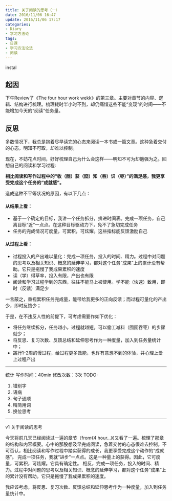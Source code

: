 ```yaml
---
title: 关于阅读的思考（一）
date: 2016/11/06 16:47
update: 2016/11/06 17:17
categories:
- Diary
- 学习方法论
tags:
- 日课
- 学习方法论法
- 阅读
---
```

instal

## 起因

下午Review了《The four hour work wekk》的第三章。主要对章节的内容、逻辑、结构进行梳理。梳理耗时半小时不到，却仍痛惜这些不能“变现”的时间——不能增加今天的“阅读”任务量。

## 反思
多数情况下，我总是抱着尽早读完的心态来阅读一本书或一篇文章。这种急着交付的心态，明知不可取，却难以控制。

现在，不妨花点时间，好好梳理自己为什么会这样——明知不可为却勉强为之。回想自己的阅读和学习过程:

**相比阅读和写作过程中的“收（囫）获（囵）知（吞）识（枣）”的满足感，我更享受完成这个任务的“成就感”。**

造成这种不平等状况的原因，有以下几点：

#### 从结果上看：
- 基于一个确定的目标，我讲一个任务拆分，排进时间表。完成一项任务，自己离目标“近”一点点。在这种目标驱动力下，免不了急切完成任务
- 任务的完成情况可度量，可累积，可炫耀。这些指标能反馈激励自己

#### 从过程上看：
- 过程投入的产出难以量化：完成一项任务，投入的时间、精力。过程中对问题的思考以及相关知识、概念的延伸学习，都对这个任务“成果”上的累计没有帮助。它只是拖慢了我成果累积的速度
- 读（学）得草率，投入有限，产出也有限
- 阅读和学习过程学到的东西，往往不能马上被使用。学不能（快速）致用，即时（反馈）满足少

一言蔽之，重视累积任务完成量，能带给我更多的正向反馈；而过程可量化的产出少，即时反馈少；

于是，在不违反人性的前提下，可考虑需要作如下优化：
- 将任务继续拆分，任务越小，过程就越短。可以偷工减料（囫囵吞枣）的步骤就少；
- 将反思、复习次数、反馈总结和延伸思考作为一种度量，加入到任务量统计中；
- 践行1-2周的慢过程，给过程更多效能，也许有意想不到的体验，并心理上爱上过程产出


---



统计
写作时间：40min
修改次数：3次
TODO:
1. 错别字
2. 语病
3. 句子通顺
4. 精简用词
5. 换位思考

---
v1
关于阅读的思考

今天将前几天已经阅读过一遍的章节（from《4 hour…》)又看了一遍。梳理了那章的结构和内容概要。心中的那股想及早完成阅读，急着交付的心态很难去控制。不可否认，相比阅读和写作过程中踏实获得的成长，我更享受完成这个动作的“成就感”。
完成一项任务，我就“进步”一点点。这是一种量上的获得。因此，它可度量，可累积，可炫耀。它具有确定性。
相反，完成一项任务，投入的时间、精力。过程中对问题的思考以及相关知识、概念的延伸学习，都对这个任务“成果”上的累计没有帮助。它只是拖慢了我成果累积的速度。

我应该考虑，将反思、复习次数、反馈总结和延伸思考作为一种度量，加入到任务量统计中。
